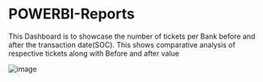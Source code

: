 # POWERBI-Reports
This Dashboard is to showcase the number of tickets per Bank before and after the transaction date(SOC). This shows comparative analysis of respective tickets along with Before and after value



![image](https://user-images.githubusercontent.com/78776072/114380987-45a22f80-9ba8-11eb-8215-0044ee23d0be.png)

